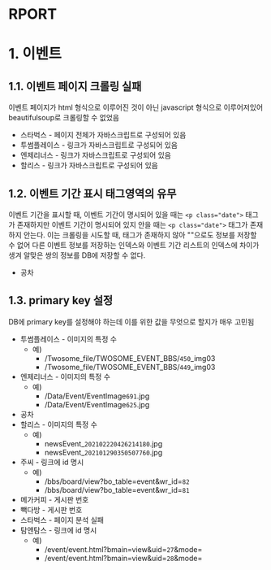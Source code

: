 # RPORT

# 1. 이벤트
## 1.1. 이벤트 페이지 크롤링 실패
이벤트 페이지가 html 형식으로 이루어진 것이 아닌 javascript 형식으로 이루어저있어 beautifulsoup로 크롤링할 수 없었음

* 스타벅스 - 페이지 전체가 자바스크립트로 구성되어 있음
* 투썸플레이스 - 링크가 자바스크립트로 구성되어 있음
* 엔제리너스 - 링크가 자바스크립트로 구성되어 있음
* 할리스 - 링크가 자바스크립트로 구성되어 있음

## 1.2. 이벤트 기간 표시 태그영역의 유무
이벤트 기간을 표시할 때, 이벤트 기간이 명시되어 있을 때는 ```<p class="date">``` 태그가 존재하지만 이벤트 기간이 명시되어 있지 안을 때는 ```<p class="date">``` 태그가 존재하지 안는다.
이는 크롤링을 시도할 때, 태그가 존재하지 않아 ""으로도 정보를 저장할 수 없어 다른 이벤트 정보를 저장하는 인덱스와 이벤트 기간 리스트의 인덱스에 차이가 생겨 알맞은 쌍의 정보를 DB에 저장할 수 없다.

* 공차

## 1.3. primary key 설정
DB에 primary key를 설정해야 하는데 이를 위한 값을 무엇으로 할지가 매우 고민됨

* 투썸플레이스 - 이미지의 특정 수
    * 예)
        * /Twosome_file/TWOSOME_EVENT_BBS/```450```_img03
        * /Twosome_file/TWOSOME_EVENT_BBS/```449```_img03
* 엔제리너스 - 이미지의 특정 수
    * 예)
        * /Data/Event/EventImage```691```.jpg
        * /Data/Event/EventImage```625```.jpg
* 공차
* 할리스 - 이미지의 특정 수
    * 예)
        * newsEvent_```202102220426214180```.jpg
        * newsEvent_```202101290350507760```.jpg
* 주씨 - 링크에 id 명시
    * 예)
        * /bbs/board/view?bo_table=event&wr_id=```82```
        * /bbs/board/view?bo_table=event&wr_id=```81```
* 메가커피 - 게시판 번호
* 빽다방 - 게시판 번호
* 스타벅스 - 페이지 분석 실패
* 탐앤탐스 - 링크에 id 명시
    * 예)
        * /event/event.html?bmain=view&uid=```27```&mode=
        * /event/event.html?bmain=view&uid=```28```&mode=